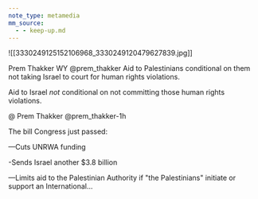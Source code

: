```yaml
---
note_type: metamedia
mm_source:
  - - keep-up.md
---
```


![[3330249125152106968_3330249120479627839.jpg]]

Prem Thakker
WY @prem_thakker
Aid to Palestinians conditional on them not
taking Israel to court for human rights violations.

Aid to Israel *not* conditional on not committing
those human rights violations.

@ Prem Thakker @prem_thakker-1h

The bill Congress just passed:

—Cuts UNRWA funding

-Sends Israel another $3.8 billion

—Limits aid to the Palestinian Authority if "the
Palestinians" initiate or support an International...

